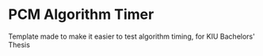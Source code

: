 # PCM Algorithm Timer

Template made to make it easier to test algorithm timing, for KIU Bachelors' Thesis
